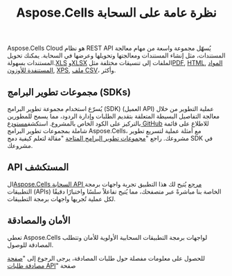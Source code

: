 ﻿---
title: Aspose.Cells نظرة عامة على السحابة
second_title: Documen
ArticleTitle: "Aspose.Cells Cloud Overview: a REST-first, language-neutral API service that turns Excel operations into simple HTTPS calls—no local Office install, no platform"
linktitle: نظرة عامة
type: docs
url: /ar/overview/
description: Aspose.Cells تدعم السحابة Excel لإنشاء الكائنات الداخلية وتحويلها ودمجها وتقسيمها وحمايتها وما إلى ذلك
weight: 10
kwords: Excel، Office السحابة، REST API، جدول بيانات، PDF، CSV، Json، Markdown، نظرة عامة
---
 Aspose.Cells Cloud هو نظام REST API يُسهّل مجموعة واسعة من مهام معالجة المستندات، مثل إنشاء المستندات ومعالجتها وتحويلها وعرضها في السحابة. يمكنك تحويل المستندات بسهولة.[XLS](https://docs.fileformat.com/spreadsheet/xls/) و[XLSX](https://docs.fileformat.com/spreadsheet/xlsx/) الملفات إلى تنسيقات مختلفة مثل[PDF](https://docs.fileformat.com/view/pdf/), [HTML](https://docs.fileformat.com/web/html/), [المواد المستنفدة للأوزون](https://docs.fileformat.com/spreadsheet/ods/), [XPS](https://docs.fileformat.com/page-description-language/xps/), [ملف CSV](https://docs.fileformat.com/spreadsheet/csv/)، وأكثر.

## **مجموعات تطوير البرامج (SDKs)**

 يُسرّع استخدام مجموعة تطوير البرامج (SDK) (العميل API) عملية التطوير من خلال معالجة التفاصيل البسيطة المتعلقة بتقديم الطلبات وإدارة الردود، مما يسمح للمطورين بالتركيز على الكود الخاص بالمشروع. استكشف[مستودع GitHub](https://github.com/aspose-cells-cloud) للاطلاع على قائمة شاملة بمجموعات تطوير البرامج Aspose.Cells، مع أمثلة عملية لتسريع تطوير مشروعك. راجع "[مجموعات تطوير البرامج المتاحة](/cells/ar/available-sdks/) "مقالة لتعلم كيفية دمج SDK في مشروعك.

## **API المستكشف**

 ال[Aspose.Cells السحابة API مرجع](https://apireference.aspose.cloud/cells/) يُتيح لك هذا التطبيق تجربة واجهات برمجة التطبيقات (APIs) الخاصة بنا مباشرةً عبر متصفحك، مما يُتيح تفاعلاً سلسًا واختبارًا دقيقًا لكل عملية تُجريها واجهات برمجة التطبيقات.

## **الأمان والمصادقة**

تعطي Aspose.Cells لواجهات برمجة التطبيقات السحابية الأولوية للأمان وتتطلب المصادقة للوصول.

للحصول على معلومات مفصلة حول طلبات المصادقة، يرجى الرجوع إلى "[صفحة مصادقة طلبات API](/total/getting-started/rest-api-overview/authenticating-api-requests/)" صفحة
